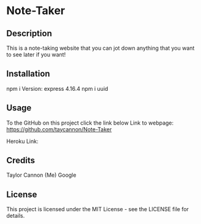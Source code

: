 # Note-Taker

## Description
This is a note-taking website that you can jot down anything that you want to see later if you want!


## Installation
npm i
Version: express 4.16.4
npm i uuid

## Usage

To the GitHub on this project click the link below
Link to webpage: https://github.com/taycannon/Note-Taker

Heroku Link: 


## Credits
Taylor Cannon (Me)
Google

## License
This project is licensed under the MIT License - see the LICENSE file for details.

